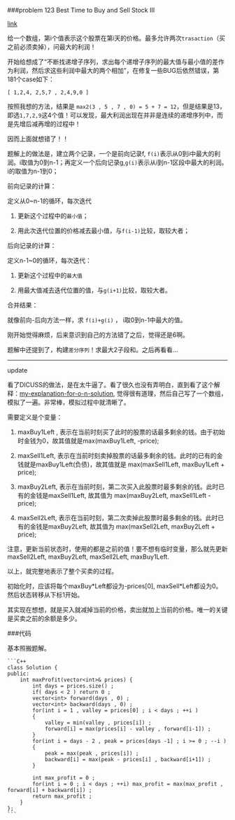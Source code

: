 ###problem 123  Best Time to Buy and Sell Stock III

[link](https://leetcode.com/problems/best-time-to-buy-and-sell-stock-iii/)


给一个数组，第i个值表示这个股票在第i天的价格。最多允许两次`trasaction`（买之前必须卖掉），问最大的利润！

开始给想成了“不断找递增子序列，求出每个递增子序列的最大值与最小值的差作为利润，然后求这些利润中最大的两个相加”，在修复一些BUG后依然错误，第181个case如下：

`[ 1,2,4, 2,5,7 , 2,4,9,0 ]`

按照我想的方法，结果是 `max2(3 , 5 , 7 , 0) = 5 + 7 = 12`，但是结果是13，即选`1,7,2,9`这4个值！可以发现，最大利润出现在并非是连续的递增序列中，而是先增后减再增的过程中！

因而上面就想错了！！

题解上的做法是，建立两个记录，一个是前向记录f, `f(i)`表示从0到i中最大的利润。i取值为0到n-1；再定义一个后向记录g,`g(i)`表示从i到n-1区段中最大的利润。i的取值为n-1到0；

前向记录的计算：

定义从0~n-1的循环，每次迭代

1. 更新这个过程中的`最小值`；

2. 用此次迭代位置的价格减去最小值，与`f(i-1)`比较，取较大者；

后向记录的计算：

定义n-1~0的循环，每次迭代：

1. 更新这个过程中的`最大值`

2. 用最大值减去迭代位置的值，与`g(i+1)`比较，取较大者。

合并结果：

就像前向-后向方法一样，求 `f(i)+g(i)` ， i取0到n-1中最大的值。

刚开始觉得麻烦，后来意识到自己的方法错了之后，觉得还是6啊。

题解中还提到了，构建`差分序列`！求最大2子段和。之后再看看...

----

update

看了DICUSS的做法，是在太牛逼了。看了很久也没有弄明白，直到看了这个解释：[my-explanation-for-o-n-solution](https://leetcode.com/discuss/91739/my-explanation-for-o-n-solution), 觉得很有道理，然后自己写了一个数组，模拟了一遍。非常棒，模拟过程中就清晰了。

需要定义是个变量：

1. maxBuy1Left , 表示在当前时刻买了此时的股票的话最多剩余的钱。由于初始时金钱为0，故其值就是max(maxBuy1Left, -price);

2. maxSell1Left, 表示在当前时刻卖掉股票的话最多剩余的钱。此时的已有的金钱就是maxBuy1Left(负债)，故其值就是 max(maxSell1Left, maxBuy1Left + price);

3. maxBuy2Left, 表示在当前时刻，第二次买入此股票时最多剩余的钱。此时已有的金钱是maxSell1Left, 故其值为 max(maxBuy2Left, maxSell1Left - price);

4. maxSell2Left, 表示在当前时刻，第二次卖掉此股票时最多剩余的钱。此时已有的金钱是maxBuy2Left, 故其值为 max(maxSell2Left, maxBuy2Left + price);

注意，更新当前状态时，使用的都是之前的值！要不想有临时变量，那么就先更新maxSell2Left, maxBuy2Left, maxSell2Left, maxBuy1Left. 

以上，就完整地表示了整个买卖的过程。

初始化时，应该将每个maxBuy\*Left都设为-prices[0], maxSell\*Left都设为0。然后状态转移从下标1开始。

其实现在想想，就是买入就减掉当前的价格，卖出就加上当前的价格。唯一的关键是买卖之前的余额是多少。

###代码

基本照搬题解。

    ```C++
    class Solution {
    public:
        int maxProfit(vector<int>& prices) {
            int days = prices.size() ;
            if( days < 2 ) return 0 ;
            vector<int> forward(days , 0) ;
            vector<int> backward(days , 0) ;
            for(int i = 1 , valley = prices[0] ; i < days ; ++i )
            {
                valley = min(valley , prices[i]) ;
                forward[i] = max(prices[i] - valley , forward[i-1]) ;
            }
            for(int i = days - 2 , peak = prices[days -1] ; i >= 0 ; --i )
            {
                peak = max(peak , prices[i]) ;
                backward[i] = max(peak - prices[i] , backward[i+1]) ;
            }
            
            int max_profit = 0 ;
            for(int i = 0 ; i < days ; ++i) max_profit = max(max_profit , forward[i] + backward[i]) ;
            return max_profit ;
        }
    };
    ```
